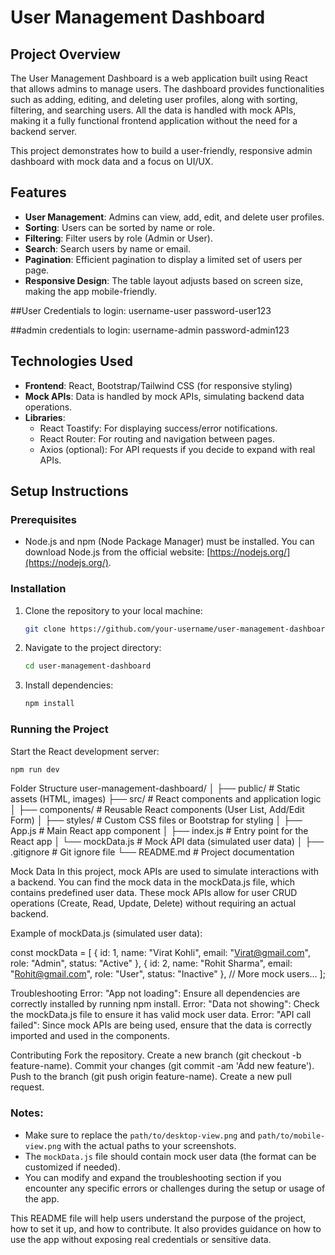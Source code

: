 # User Management Dashboard

## Project Overview
The User Management Dashboard is a web application built using React that allows admins to manage users. The dashboard provides functionalities such as adding, editing, and deleting user profiles, along with sorting, filtering, and searching users. All the data is handled with mock APIs, making it a fully functional frontend application without the need for a backend server.

This project demonstrates how to build a user-friendly, responsive admin dashboard with mock data and a focus on UI/UX.

## Features
- **User Management**: Admins can view, add, edit, and delete user profiles.
- **Sorting**: Users can be sorted by name or role.
- **Filtering**: Filter users by role (Admin or User).
- **Search**: Search users by name or email.
- **Pagination**: Efficient pagination to display a limited set of users per page.
- **Responsive Design**: The table layout adjusts based on screen size, making the app mobile-friendly.

##User Credentials to login:
  username-user
  password-user123

##admin credentials to login:
  username-admin
  password-admin123

## Technologies Used
- **Frontend**: React, Bootstrap/Tailwind CSS (for responsive styling)
- **Mock APIs**: Data is handled by mock APIs, simulating backend data operations.
- **Libraries**:
  - React Toastify: For displaying success/error notifications.
  - React Router: For routing and navigation between pages.
  - Axios (optional): For API requests if you decide to expand with real APIs.

## Setup Instructions

### Prerequisites
- Node.js and npm (Node Package Manager) must be installed. You can download Node.js from the official website: [https://nodejs.org/](https://nodejs.org/).

### Installation
1. Clone the repository to your local machine:

    ```bash
    git clone https://github.com/your-username/user-management-dashboard.git
    ```

2. Navigate to the project directory:

    ```bash
    cd user-management-dashboard
    ```

3. Install dependencies:

    ```bash
    npm install
    ```

### Running the Project
Start the React development server:

```bash
npm run dev
```

Folder Structure
user-management-dashboard/
│
├── public/                  # Static assets (HTML, images)
├── src/                     # React components and application logic
│   ├── components/          # Reusable React components (User List, Add/Edit Form)
│   ├── styles/              # Custom CSS files or Bootstrap for styling
│   ├── App.js               # Main React app component
│   ├── index.js             # Entry point for the React app
│   └── mockData.js          # Mock API data (simulated user data)
│
├── .gitignore               # Git ignore file
└── README.md                # Project documentation

Mock Data
In this project, mock APIs are used to simulate interactions with a backend. You can find the mock data in the mockData.js file, which contains predefined user data. These mock APIs allow for user CRUD operations (Create, Read, Update, Delete) without requiring an actual backend.

Example of mockData.js (simulated user data):

const mockData = [
  { id: 1, name: "Virat Kohli", email: "Virat@gmail.com", role: "Admin", status: "Active" },
  { id: 2, name: "Rohit Sharma", email: "Rohit@gmail.com", role: "User", status: "Inactive" },
  // More mock users...
];

Troubleshooting
Error: "App not loading": Ensure all dependencies are correctly installed by running npm install.
Error: "Data not showing": Check the mockData.js file to ensure it has valid mock user data.
Error: "API call failed": Since mock APIs are being used, ensure that the data is correctly imported and used in the components.

Contributing
Fork the repository.
Create a new branch (git checkout -b feature-name).
Commit your changes (git commit -am 'Add new feature').
Push to the branch (git push origin feature-name).
Create a new pull request.


### Notes:
- Make sure to replace the `path/to/desktop-view.png` and `path/to/mobile-view.png` with the actual paths to your screenshots.
- The `mockData.js` file should contain mock user data (the format can be customized if needed).
- You can modify and expand the troubleshooting section if you encounter any specific errors or challenges during the setup or usage of the app.

This README file will help users understand the purpose of the project, how to set it up, and how to contribute. It also provides guidance on how to use the app without exposing real credentials or sensitive data.




